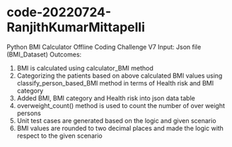 # code-20220724-RanjithKumarMittapelli
Python BMI Calculator Offline Coding Challenge V7
Input: Json file (BMI_Dataset) 
Outcomes: 
1. BMI is calculated using calculator_BMI method
2. Categorizing the patients based on above calculated BMI values using classify_person_based_BMI method in terms of Health risk and BMI category
3. Added BMI, BMI category and Health risk into json data table
4. overweight_count() method is used to count the number of over weight persons
5. Unit test cases are generated based on the logic and given scenario
6. BMI values are rounded to two decimal places and made the logic with respect to the given scenario
